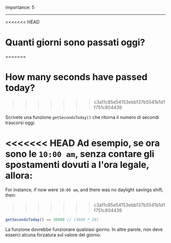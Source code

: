 importance: 5

---

<<<<<<< HEAD
# Quanti giorni sono passati oggi?
=======
# How many seconds have passed today?
>>>>>>> c3a11c85e54153ebb137b5541b1d1f751c804439

Scrivete una funzione `getSecondsToday()` che ritorna il numero di secondi trascorsi oggi.

<<<<<<< HEAD
Ad esempio, se ora sono le `10:00 am`, senza contare gli spostamenti dovuti a l'ora legale, allora:
=======
For instance, if now were `10:00 am`, and there was no daylight savings shift, then:
>>>>>>> c3a11c85e54153ebb137b5541b1d1f751c804439

```js
getSecondsToday() == 36000 // (3600 * 10)
```

La funzione dovrebbe funzionare qualsiasi giorno. In altre parole, non deve esserci alcuna forzatura sul valore del giorno.
